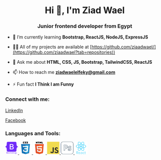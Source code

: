 <h1 align="center">Hi 👋, I'm Ziad Wael</h1>
<h3 align="center">Junior frontend developer from Egypt</h3>

- 🌱 I’m currently learning **Bootstrap, ReactJS, NodeJS, ExpressJS**

- 👨‍💻 All of my projects are available at [https://github.com/ziaadwael/](https://github.com/ziaadwael?tab=repositories))

- 💬 Ask me about **HTML, CSS, JS, Bootstrap, TailwindCSS, ReactJS**

- 📫 How to reach me **ziadwaelelfeky@gmail.com**

- ⚡ Fun fact **I Think I am Funny**

<h3 align="left">Connect with me:</h3>
<p align="left">
  <a href="https://www.linkedin.com/in/ziaadwael/">LinkedIn</a>
</p>
<p align="left">
  <a href="https://www.facebook.com/ziaadwaael/">Facebook</a>
</p>
<h3 align="left">Languages and Tools:</h3>
<p align="left"> <a href="https://getbootstrap.com" target="_blank" rel="noreferrer"> <img src="https://raw.githubusercontent.com/devicons/devicon/master/icons/bootstrap/bootstrap-plain-wordmark.svg" alt="bootstrap" width="40" height="40"/> </a> <a href="https://www.w3schools.com/cpp/" target="_blank" rel="noreferrer"> <a href="https://www.w3schools.com/css/" target="_blank" rel="noreferrer"> <img src="https://raw.githubusercontent.com/devicons/devicon/master/icons/css3/css3-original-wordmark.svg" alt="css3" width="40" height="40"/> </a> <a href="https://www.w3.org/html/" target="_blank" rel="noreferrer"> <img src="https://raw.githubusercontent.com/devicons/devicon/master/icons/html5/html5-original-wordmark.svg" alt="html5" width="40" height="40"/> </a> <a href="https://developer.mozilla.org/en-US/docs/Web/JavaScript" target="_blank" rel="noreferrer"> <img src="https://raw.githubusercontent.com/devicons/devicon/master/icons/javascript/javascript-original.svg" alt="javascript" width="40" height="40"/> <a href="https://www.photoshop.com/en" target="_blank" rel="noreferrer"> <img src="https://raw.githubusercontent.com/devicons/devicon/master/icons/photoshop/photoshop-line.svg" alt="photoshop" width="40" height="40"/> </a> </a> <a href="https://reactjs.org/" target="_blank" rel="noreferrer"> <img src="https://raw.githubusercontent.com/devicons/devicon/master/icons/react/react-original-wordmark.svg" alt="react" width="40" height="40"/> </a> </p>
